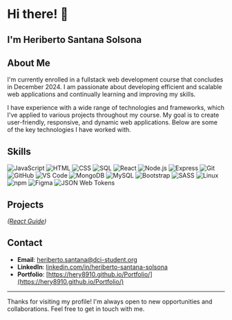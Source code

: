 # Hi there! 👋
## I'm Heriberto Santana Solsona 

## About Me
I'm currently enrolled in a fullstack web development course that concludes in December 2024. I am passionate about developing efficient and scalable web applications and continually learning and improving my skills.

I have experience with a wide range of technologies and frameworks, which I've applied to various projects throughout my course. My goal is to create user-friendly, responsive, and dynamic web applications. Below are some of the key technologies I have worked with.

## Skills

![JavaScript](https://img.shields.io/badge/-JavaScript-000?&logo=JavaScript)
![HTML](https://img.shields.io/badge/-HTML5-000?&logo=HTML5)
![CSS](https://img.shields.io/badge/-CSS3-000?&logo=CSS3)
![SQL](https://img.shields.io/badge/-SQL-000?&logo=MySQL)
![React](https://img.shields.io/badge/-React-000?&logo=React)
![Node.js](https://img.shields.io/badge/-Node.js-000?&logo=Node.js)
![Express](https://img.shields.io/badge/-Express-000?&logo=Express)
![Git](https://img.shields.io/badge/-Git-000?&logo=Git)
![GitHub](https://img.shields.io/badge/-GitHub-000?&logo=GitHub)
![VS Code](https://img.shields.io/badge/-VS%20Code-000?&logo=Visual%20Studio%20Code)
![MongoDB](https://img.shields.io/badge/-MongoDB-000?&logo=MongoDB)
![MySQL](https://img.shields.io/badge/-MySQL-000?&logo=MySQL)
![Bootstrap](https://img.shields.io/badge/-Bootstrap-000?&logo=Bootstrap)
![SASS](https://img.shields.io/badge/-SASS-000?&logo=SASS)
![Linux](https://img.shields.io/badge/-Linux-000?&logo=Linux)
![npm](https://img.shields.io/badge/-npm-000?&logo=npm)
![Figma](https://img.shields.io/badge/-Figma-000?&logo=Figma)
![JSON Web Tokens](https://img.shields.io/badge/-JWT-000?&logo=JSON%20Web%20Tokens)

## Projects

*([React Guide](https://github.com/Hery8910/React-Guide))*

## Contact
- **Email**: [heriberto.santana@dci-student.org](mailto:heriberto.santana@dci-student.org)
- **LinkedIn**: [linkedin.com/in/heriberto-santana-solsona](https://www.linkedin.com/in/heriberto-santana-solsona-7366342b2/)
- **Portfolio**: [https://hery8910.github.io/Portfolio/](https://hery8910.github.io/Portfolio/)

---

Thanks for visiting my profile! I'm always open to new opportunities and collaborations. Feel free to get in touch with me.



<!---
Hery8910/Hery8910 is a ✨ special ✨ repository because its `README.md` (this file) appears on your GitHub profile.
You can click the Preview link to take a look at your changes.
--->

